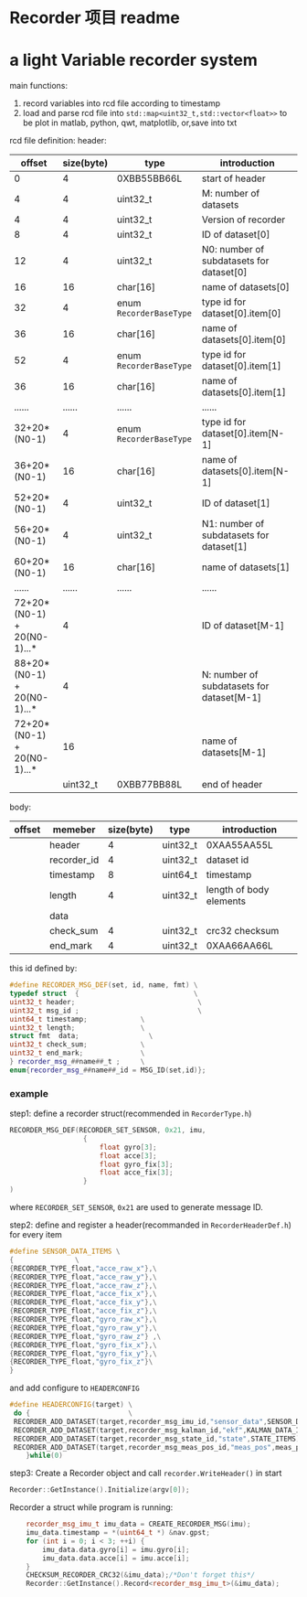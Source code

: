 # Recorder 项目 readme
# a light Variable recorder system
main functions:

1. record variables into rcd file according to timestamp
2. load and parse rcd file into `std::map<uint32_t,std::vector<float>>` to be plot in matlab, python, qwt, matplotlib, or,save into txt

rcd file definition:
header:

|offset|size(byte)|type| introduction                                |
| ----- | ----- | ----- |---------------------------------------------|
|0|4|0XBB55BB66L| start of header                             |
|4|4|uint32\_t| M: number of datasets                       |
|4|4|uint32\_t| Version of recorder                         |
|8|4|uint32\_t| ID of dataset\[0\]                          |
|12|4|uint32\_t| N0: number of subdatasets for dataset\[0\]  |
|16|16|char\[16\]| name of datasets\[0\]                       |
|32|4|enum `RecorderBaseType`| type id for dataset\[0\].item\[0\]          |
|36|16|char\[16\]| name of datasets\[0\].item\[0\]             |
|52|4|enum `RecorderBaseType`| type id for dataset\[0\].item\[1\]          |
|36|16|char\[16\]| name of datasets\[0\].item\[1\]             |
|......|......|......| ......                                      |
|32+20\*(N0-1)|4|enum `RecorderBaseType`| type id for dataset\[0\].item\[N-1\]        |
|36+20\*(N0-1)|16|char\[16\]| name of datasets\[0\].item\[N-1\]           |
|52+20\*(N0-1)|4|uint32\_t| ID of dataset\[1\]                          |
|56+20\*(N0-1)|4|uint32\_t| N1: number of subdatasets for dataset\[1\]  |
|60+20\*(N0-1)|16|char\[16\]| name of datasets\[1\]                       |
|......|......|......| ......                                      |
|72+20*(N0-1) + 20(N0-1)...*|4| | ID of dataset\[M-1\]                        |
|88+20*(N0-1) + 20(N0-1)...*|4| | N: number of subdatasets for dataset\[M-1\] |
|72+20*(N0-1) + 20(N0-1)...*|16| | name of datasets\[M-1\]                     |
| |uint32\_t|0XBB77BB88L| end of header                               |

body:

|offset|memeber|size(byte)|type|introduction|
| ----- | ----- | ----- | ----- | ----- |
| |header|4|uint32\_t|0XAA55AA55L|
| |recorder\_id|4|uint32\_t|dataset id|
| |timestamp|8|uint64\_t |timestamp|
| |length|4|uint32\_t|length of body elements|
| |data| | | |
| |check\_sum|4|uint32\_t|crc32 checksum|
| |end\_mark|4|uint32\_t|0XAA66AA66L|

this id defined by:

```cpp
#define RECORDER_MSG_DEF(set, id, name, fmt) \
typedef struct  {                            \
uint32_t header;                              \
uint32_t msg_id ;                             \
uint64_t timestamp;             \
uint32_t length;                \
struct fmt  data;                 \
uint32_t check_sum;             \
uint32_t end_mark;              \
} recorder_msg_##name##_t ;     \
enum{recorder_msg_##name##_id = MSG_ID(set,id)};
```
### example
step1: define a recorder struct(recommended in `RecorderType.h`)
```c++
RECORDER_MSG_DEF(RECORDER_SET_SENSOR, 0x21, imu,
                  {
                      float gyro[3];
                      float acce[3];
                      float gyro_fix[3];
                      float acce_fix[3];
                  }
)
```
where `RECORDER_SET_SENSOR`, `0x21` are used to generate message ID.

step2: define and register a header(recommanded in `RecorderHeaderDef.h`) for every item
```C++
#define SENSOR_DATA_ITEMS \
{               \
{RECORDER_TYPE_float,"acce_raw_x"},\
{RECORDER_TYPE_float,"acce_raw_y"},\
{RECORDER_TYPE_float,"acce_raw_z"},\
{RECORDER_TYPE_float,"acce_fix_x"},\
{RECORDER_TYPE_float,"acce_fix_y"},\
{RECORDER_TYPE_float,"acce_fix_z"},\
{RECORDER_TYPE_float,"gyro_raw_x"},\
{RECORDER_TYPE_float,"gyro_raw_y"},\
{RECORDER_TYPE_float,"gyro_raw_z"} ,\
{RECORDER_TYPE_float,"gyro_fix_x"},\
{RECORDER_TYPE_float,"gyro_fix_y"},\
{RECORDER_TYPE_float,"gyro_fix_z"}\
}
```
and add configure to `HEADERCONFIG`
```C++
#define HEADERCONFIG(target) \
 do {                        \
 RECORDER_ADD_DATASET(target,recorder_msg_imu_id,"sensor_data",SENSOR_DATA_ITEMS); \
 RECORDER_ADD_DATASET(target,recorder_msg_kalman_id,"ekf",KALMAN_DATA_ITEMS);  \
 RECORDER_ADD_DATASET(target,recorder_msg_state_id,"state",STATE_ITEMS);  \
 RECORDER_ADD_DATASET(target,recorder_msg_meas_pos_id,"meas_pos",meas_pos_ITEM_DEF);  \
    }while(0)
```

step3: Create a Recorder object and call `recorder.WriteHeader()` in start
```C++
Recorder::GetInstance().Initialize(argv[0]);
```
Recorder a struct while program is running:
```C++
    recorder_msg_imu_t imu_data = CREATE_RECORDER_MSG(imu);
    imu_data.timestamp = *(uint64_t *) &nav.gpst;
    for (int i = 0; i < 3; ++i) {
        imu_data.data.gyro[i] = imu.gyro[i];
        imu_data.data.acce[i] = imu.acce[i];
    }
    CHECKSUM_RECORDER_CRC32(&imu_data);/*Don't forget this*/
    Recorder::GetInstance().Record<recorder_msg_imu_t>(&imu_data);
```
